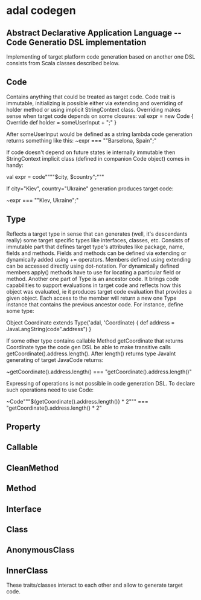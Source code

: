 adal codegen
============

Abstract Declarative Application Language -- Code Generatio DSL implementation
------------------------------------------------------------------------------


Implementing of target platform code generation based on another one DSL consists from Scala classes described below.

Code
----

Contains anything that could be treated as target code. Code trait is immutable, initializing is possible either via extending and overriding of holder method or using implicit StringContext class. Overriding makes sense when target code depends on some closures:
val expr = new Code {
  Override def holder = someUserInput + ";"
}

After someUserInput would be defined as a string lambda code generation returns something like this:
~expr === "\"Barselona, Spain\";"

If code doesn't depend on future states ie internally immutable then StringContext implicit class (defined in companion Code object) comes in handy:

val expr = code""""$city, $country";"""

If city="Kiev", country="Ukraine" generation produces target code:

~expr === "\"Kiev, Ukraine\";"

Type
----

Reflects a target type in sense that can generates (well, it's descendants really) some target specific types like interfaces, classes, etc.
Consists of immutable part that defines target type's attributes like package, name, fields and methods. Fields and methods can be defined via extending or dynamically added using += operators. Members defined using extending can be accessed directly using dot-notation. For dynamically defined members apply() methods have to use for locating a particular field or method.
Another one part of Type is an ancestor code. It brings code capabilities to support evaluations in target code and reflects how this object was evaluated, ie it produces target code evaluation that provides a given object. Each access to the member will return a new one Type instance that contains the previous ancestor code. For instance, define some type:

Object Coordinate extends Type('adal, 'Coordinate) {
def address = JavaLangString(code".address")
}

If some other type contains callable Method getCoordinate that returns Coordinate type the code gen DSL be able to make transitive calls getCoordinate().address.length(). After length() returns type JavaInt generating of target JavaCode returns:

~getCoordinate().address.length() === "getCoordinate().address.length()"

Expressing of operations is not possible in code generation DSL. To declare such operations need to use Code:

~Code"""${getCoordinate().address.length()} * 2""" === "getCoordinate().address.length() * 2"

Property
--------

Callable
--------

CleanMethod
-----------

Method
------

Interface
---------

Class
-----

AnonymousClass
--------------

InnerClass
----------

These traits/classes interact to each other and allow to generate target code.
